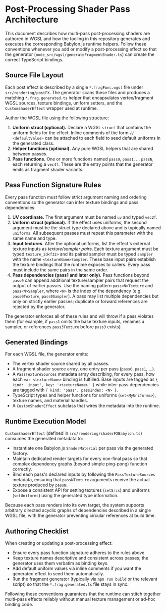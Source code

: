 # Post-Processing Shader Pass Architecture

This document describes how multi-pass post-processing shaders are authored in WGSL and how the tooling in this repository generates and executes the corresponding Babylon.js runtime helpers. Follow these conventions whenever you add or modify a post-processing effect so that the generator (`node_src/wgsl/generateFragmentShader.ts`) can create the correct TypeScript bindings.

## Source File Layout

Each post effect is described by a single `*.fragFunc.wgsl` file under `src/rendering/postFX`. The generator scans these files and produces a matching `*.frag.generated.ts` helper that encapsulates vertex/fragment WGSL sources, texture bindings, uniform setters, and the `CustomShaderEffect` wrapper used at runtime.

Author the WGSL file using the following structure:

1. **Uniform struct (optional).** Declare a WGSL `struct` that contains the uniform fields for the effect. Inline comments of the form `// <defaultValue>` can be attached to each field to seed default uniforms in the generated class.
2. **Helper functions (optional).** Any pure WGSL helpers that are shared between passes.
3. **Pass functions.** One or more functions named `pass0`, `pass1`, … `passN`, each returning a `vec4f`. These are the entry points that the generator emits as fragment shader variants.

## Pass Function Signature Rules

Every pass function must follow strict argument naming and ordering conventions so the generator can infer texture bindings and pass dependencies:

1. **UV coordinate.** The first argument must be named `uv` and typed `vec2f`.
2. **Uniform struct (optional).** If the effect uses uniforms, the second argument must be the struct type declared above and is typically named `uniforms`. All subsequent passes must repeat this parameter with the same name and type.
3. **Input textures.** After the optional uniforms, list the effect's external texture inputs as *texture/sampler pairs*. Each texture argument must be typed `texture_2d<f32>` and its paired sampler must be typed `sampler` with the name `<textureName>Sampler`. These base input pairs establish the texture bindings that the runtime exposes to callers. Every pass must include the same pairs in the same order.
4. **Pass dependencies (pass1 and later only).** Pass functions beyond `pass0` can append additional texture/sampler pairs that request the output of earlier passes. Use the naming pattern `pass<N>Texture` and `pass<N>Sampler`, where `<N>` is the index of the dependency (e.g. `pass0Texture`, `pass0Sampler`). A pass may list multiple dependencies but only on strictly earlier passes; duplicate or forward references are rejected by the generator.

The generator enforces all of these rules and will throw if a pass violates them (for example, if `pass1` omits the base texture inputs, renames a sampler, or references `pass3Texture` before `pass3` exists).

## Generated Bindings

For each WGSL file, the generator emits:

- The vertex shader source shared by all passes.
- A fragment shader source array, one entry per pass (`pass0`, `pass1`, …).
- A `PassTextureSources` metadata array describing, for every pass, how each `var <textureName>` binding is fulfilled. Base inputs are tagged as `{ kind: 'input', key: '<textureName>' }` while inter-pass dependencies are tagged with `{ kind: 'pass', passIndex: <N> }`.
- TypeScript types and helper functions for uniforms (`set<MyUniforms>`), texture names, and material handles.
- A `CustomShaderEffect` subclass that wires the metadata into the runtime.

## Runtime Execution Model

`CustomShaderEffect` (defined in `src/rendering/shaderFXBabylon.ts`) consumes the generated metadata to:

- Instantiate one Babylon.js `ShaderMaterial` per pass via the generated factory.
- Maintain dedicated render targets for every non-final pass so that complex dependency graphs (beyond simple ping-pong) function correctly.
- Bind each pass's declared inputs by following the `PassTextureSources` metadata, ensuring that `passNTexture` arguments receive the actual texture produced by `passN`.
- Expose a consistent API for setting textures (`setSrcs`) and uniforms (`setUniforms`) using the generated type information.

Because each pass renders into its own target, the system supports arbitrary directed acyclic graphs of dependencies described in a single WGSL file, with the generator preventing circular references at build time.

## Authoring Checklist

When creating or updating a post-processing effect:

- Ensure every pass function signature adheres to the rules above.
- Keep texture names descriptive and consistent across passes; the generator uses them verbatim as binding keys.
- Add default uniform values via inline comments if you want the generated effect to seed them automatically.
- Run the fragment generator (typically via `npm run build` or the relevant script) so that the `*.frag.generated.ts` file stays in sync.

Following these conventions guarantees that the runtime can stitch together multi-pass effects reliably without manual texture management or ad-hoc binding code.
